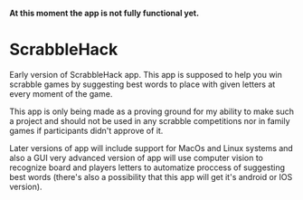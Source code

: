 <b><p color="red"> At this moment the app is not fully functional yet.</p> </b>
# ScrabbleHack
Early version of ScrabbleHack app.
This app is supposed to help you win scrabble games 
by suggesting best words to place with given letters at every moment of the game.

This app is only being made as a proving ground for my ability to make such a project
and should not be used in any scrabble competitions nor in family games if participants didn't
approve of it.

Later versions of app will include support for MacOs and Linux systems and also a GUI
very advanced version of app will use computer vision to recognize board and players letters to
automatize proccess of suggesting best words (there's also a possibility that this app will get
it's android or IOS version).
